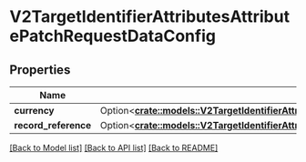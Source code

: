 # V2TargetIdentifierAttributesAttributePatchRequestDataConfig

## Properties

Name | Type | Description | Notes
------------ | ------------- | ------------- | -------------
**currency** | Option<[**crate::models::V2TargetIdentifierAttributesPostRequestDataConfigCurrency**](_v2__target___identifier__attributes_post_request_data_config_currency.md)> |  | [optional]
**record_reference** | Option<[**crate::models::V2TargetIdentifierAttributesPostRequestDataConfigRecordReference**](_v2__target___identifier__attributes_post_request_data_config_record_reference.md)> |  | [optional]

[[Back to Model list]](../README.md#documentation-for-models) [[Back to API list]](../README.md#documentation-for-api-endpoints) [[Back to README]](../README.md)


